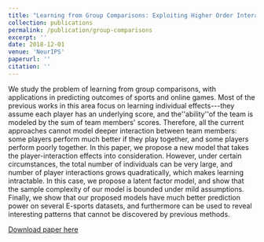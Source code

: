 ```yaml
---
title: "Learning from Group Comparisons: Exploiting Higher Order Interactions"
collection: publications
permalink: /publication/group-comparisons
excerpt: ''
date: 2018-12-01
venue: 'NeurIPS'
paperurl: ''
citation: ''
---
```

We study the problem of learning from group comparisons, with applications in predicting outcomes of sports and online games. Most of the previous works in this area focus on learning individual effects---they assume each player has an underlying score, and the''ability''of the team is modeled by the sum of team members' scores. Therefore, all the current approaches cannot model deeper interaction between team members: some players perform much better if they play together, and some players perform poorly together. In this paper, we propose a new model that takes the player-interaction effects into consideration. However, under certain circumstances, the total number of individuals can be very large, and number of player interactions grows quadratically, which makes learning intractable. In this case, we propose a latent factor model, and show that the sample complexity of our model is bounded under mild assumptions. Finally, we show that our proposed models have much better prediction power on several E-sports datasets, and furthermore can be used to reveal interesting patterns that cannot be discovered by previous methods.

[Download paper here](https://papers.nips.cc/paper/7746-learning-from-group-comparisons-exploiting-higher-order-interactions.pdf)
